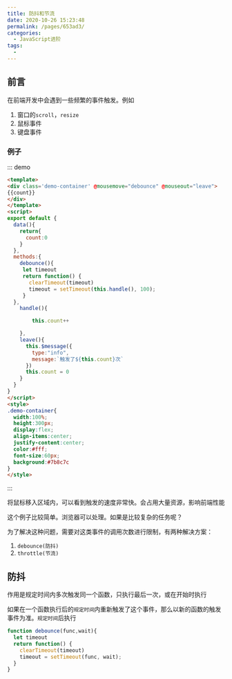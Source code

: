 ```yaml
---
title: 防抖和节流
date: 2020-10-26 15:23:48
permalink: /pages/653ad3/
categories:
  - JavaScript进阶
tags:
  -
---
```


## 前言

在前端开发中会遇到一些频繁的事件触发。例如

1. 窗口的`scroll`，`resize`
2. 鼠标事件
3. 键盘事件

### 例子

::: demo

```html
<template>
<div class='demo-container' @mousemove="debounce" @mouseout="leave">
{{count}}
</div>
</template>
<script>
export default {
  data(){
    return{
      count:0
    }
  },
  methods:{
    debounce(){
     let timeout
     return function() {
       clearTimeout(timeout)
       timeout = setTimeout(this.handle(), 100);
     }
  },
    handle(){

        this.count++

    },
    leave(){
      this.$message({
        type:"info",
        message:`触发了${this.count}次`
      })
      this.count = 0
    }
  }
}
</script>
<style>
.demo-container{
  width:100%;
  height:300px;
  display:flex;
  align-items:center;
  justify-content:center;
  color:#fff;
  font-size:60px;
  background:#7b8c7c
}
</style>
```

:::

将鼠标移入区域内，可以看到触发的速度非常快。会占用大量资源，影响前端性能

这个例子比较简单。浏览器可以处理。如果是比较复杂的任务呢？

为了解决这种问题，需要对这类事件的调用次数进行限制，有两种解决方案：

1. `debounce(防抖)`
2. `throttle(节流)`

## 防抖

作用是规定时间内多次触发同一个函数，只执行最后一次，或在开始时执行

如果在一个函数执行后的`规定时间`内重新触发了这个事件，那么以新的函数的触发事件为准。`规定时间`后执行

```js
function debounce(func,wait){
  let timeout
  return function() {
    clearTimeout(timeout)
    timeout = setTimeout(func, wait);
  }
}
```
